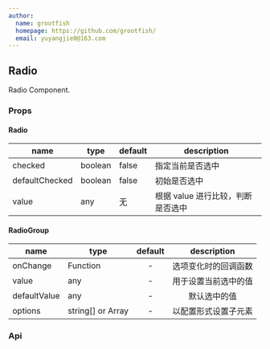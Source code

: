 ```yaml
---
author:
  name: grootfish
  homepage: https://github.com/grootfish/
  email: yuyangjie0@163.com
---
```


## Radio

Radio Component.

### Props
#### Radio
|name|type|default|description|
|---|---|---|---|
|checked|boolean|false|指定当前是否选中|
|defaultChecked|boolean|false|初始是否选中|
|value|any|无|根据 value 进行比较，判断是否选中|

#### RadioGroup 
|name|type|default|description|
|---|---|:---:|:---:|
|onChange|Function|-|选项变化时的回调函数|
|value|any|-|用于设置当前选中的值|
|defaultValue|any|-|默认选中的值|
|options|string[] or Array|-|以配置形式设置子元素|
### Api
